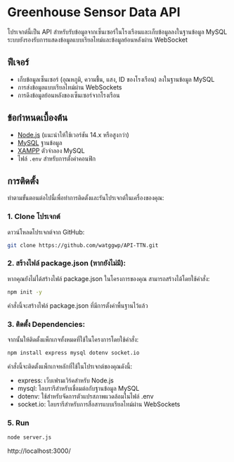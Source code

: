 # Greenhouse Sensor Data API

โปรเจกต์นี้เป็น API สำหรับรับข้อมูลจากเซ็นเซอร์ในโรงเรือนและเก็บข้อมูลลงในฐานข้อมูล MySQL ระบบยังรองรับการแสดงข้อมูลแบบเรียลไทม์และข้อมูลย้อนหลังผ่าน WebSocket

## ฟีเจอร์
- เก็บข้อมูลเซ็นเซอร์ (อุณหภูมิ, ความชื้น, แสง, ID ของโรงเรือน) ลงในฐานข้อมูล MySQL
- การส่งข้อมูลแบบเรียลไทม์ผ่าน WebSockets
- การดึงข้อมูลย้อนหลังของเซ็นเซอร์จากโรงเรือน

## ข้อกำหนดเบื้องต้น

- [Node.js](https://nodejs.org) (แนะนำให้ใช้เวอร์ชัน 14.x หรือสูงกว่า)
- [MySQL](https://www.mysql.com/) ฐานข้อมูล
- [XAMPP](https://www.apachefriends.org/download.html) ตัวจำลอง MySQL
- ไฟล์ `.env` สำหรับการตั้งค่าคอนฟิก

## การติดตั้ง

ทำตามขั้นตอนต่อไปนี้เพื่อทำการติดตั้งและรันโปรเจกต์ในเครื่องของคุณ:

### 1. Clone โปรเจกต์

ดาวน์โหลดโปรเจกต์จาก GitHub:
```bash
git clone https://github.com/watggwp/API-TTN.git
```

### 2. สร้างไฟล์ package.json (หากยังไม่มี):

หากคุณยังไม่ได้สร้างไฟล์ package.json ในโครงการของคุณ สามารถสร้างได้โดยใช้คำสั่ง:
```bash
npm init -y
```
คำสั่งนี้จะสร้างไฟล์ package.json ที่มีการตั้งค่าพื้นฐานไว้แล้ว

### 3. ติดตั้ง Dependencies:
จากนั้นให้ติดตั้งแพ็กเกจทั้งหมดที่ใช้ในโครงการโดยใช้คำสั่ง:
```bash
npm install express mysql dotenv socket.io
```

คำสั่งนี้จะติดตั้งแพ็กเกจหลักที่ใช้ในโปรเจกต์ของคุณดังนี้:
- express: เว็บเฟรมเวิร์คสำหรับ Node.js
- mysql: ไลบรารีสำหรับเชื่อมต่อกับฐานข้อมูล MySQL
- dotenv: ใช้สำหรับจัดการตัวแปรสภาพแวดล้อมในไฟล์ .env
- socket.io: ไลบรารีสำหรับการสื่อสารแบบเรียลไทม์ผ่าน WebSockets

### 5. Run 
```bash
node server.js
```
http://localhost:3000/
